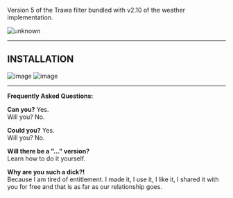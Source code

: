 Version 5 of the Trawa filter bundled with v2.10 of the weather implementation.

![unknown](https://user-images.githubusercontent.com/43389722/136736798-51c3fcb1-7d5b-4330-a81f-74e0da5c79ad.png)

___
## INSTALLATION
![image](https://user-images.githubusercontent.com/43389722/136736959-06a06c3f-7a0d-46e4-87be-32565b35a445.png)
![image](https://user-images.githubusercontent.com/43389722/136736976-8d5134ee-7f3f-4463-8824-7ef103c306b7.png)

___
**Frequently Asked Questions:**

**Can you?** Yes.  
Will you? No.  

**Could you?** Yes.  
Will you? No.  

**Will there be a "..." version?**  
Learn how to do it yourself.  

**Why are you such a dick?!**  
Because I am tired of entitlement. I made it, I use it, I like it, I shared it with you for free and that is as far as our relationship goes.  
